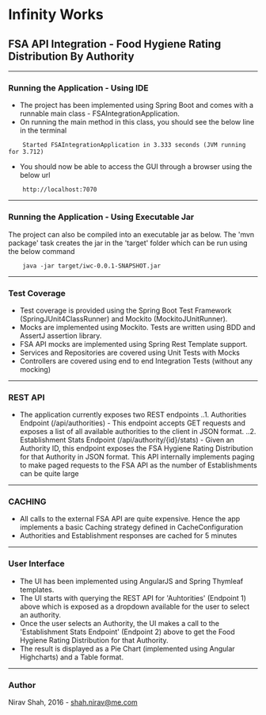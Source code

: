 # Infinity Works

## FSA API Integration - Food Hygiene Rating Distribution By Authority 

---

### Running the Application - Using IDE

* The project has been implemented using Spring Boot and comes with a runnable main class - FSAIntegrationApplication. 
* On running the main method in this class, you should see the below line in the terminal

```
    Started FSAIntegrationApplication in 3.333 seconds (JVM running for 3.712)
```


* You should now be able to access the GUI through a browser using the below url 

```
    http://localhost:7070
```

---

### Running the Application - Using Executable Jar

The project can also be compiled into an executable jar as below. The 'mvn package' task creates the jar in the 'target' folder which can be run using the below command

```
    java -jar target/iwc-0.0.1-SNAPSHOT.jar
```

---

### Test Coverage

* Test coverage is provided using the Spring Boot Test Framework (SpringJUnit4ClassRunner) and Mockito (MockitoJUnitRunner). 
* Mocks are implemented using Mockito. Tests are written using BDD and AssertJ assertion library.
* FSA API mocks are implemented using Spring Rest Template support.
* Services and Repositories are covered using Unit Tests with Mocks
* Controllers are covered using end to end Integration Tests (without any mocking)
 
---

### REST API

* The application currently exposes two REST endpoints
..1. Authorities Endpoint (/api/authorities) - This endpoint accepts GET requests and exposes a list of all available authorities to the client in JSON format.
..2. Establishment Stats Endpoint (/api/authority/{id}/stats) - Given an Authority ID, this endpoint exposes the FSA Hygiene Rating Distribution for that Authority in JSON format. This API internally implements paging to make paged requests to the FSA API as the number of Establishments can be quite large

---

### CACHING

* All calls to the external FSA API are quite expensive. Hence the app implements a basic Caching strategy defined in CacheConfiguration
* Authorities and Establishment responses are cached for 5 minutes
 
---

### User Interface

* The UI has been implemented using AngularJS and Spring Thymleaf templates.
* The UI starts with querying the REST API for 'Auhtorities' (Endpoint 1) above which is exposed as a dropdown available for the user to select an authority.
* Once the user selects an Authority, the UI makes a call to the 'Establishment Stats Endpoint' (Endpoint 2) above to get the Food Hygiene Rating Distribution for that Authority.
* The result is displayed as a Pie Chart (implemented using Angular Highcharts) and a Table format.

---

### Author

Nirav Shah, 2016 - shah.nirav@me.com